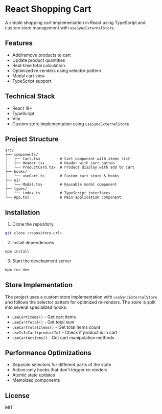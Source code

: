 # React Shopping Cart

A simple shopping cart implementation in React using TypeScript and custom store management with `useSyncExternalStore`.

## Features

- Add/remove products to cart
- Update product quantities
- Real-time total calculation
- Optimized re-renders using selector pattern
- Modal cart view
- TypeScript support

## Technical Stack

- React 18+
- TypeScript
- Vite
- Custom store implementation using `useSyncExternalStore`

## Project Structure

```
src/
├── components/
│   ├── Cart.tsx         # Cart component with items list
│   ├── Header.tsx       # Header with cart button
│   └── ProductCard.tsx  # Product display with add to cart
├── hooks/
│   └── useCart.ts       # Custom cart store & hooks
├── ui/
│   └── Modal.tsx        # Reusable modal component
├── types/
│   └── index.ts         # TypeScript interfaces
└── App.tsx              # Main application component
```

## Installation

1. Clone the repository
```bash
git clone <repository-url>
```

2. Install dependencies
```bash
npm install
```

3. Start the development server
```bash
npm run dev
```

## Store Implementation

The project uses a custom store implementation with `useSyncExternalStore` and follows the selector pattern for optimized re-renders. The store is split into several specialized hooks:

- `useCartItems()` - Get cart items
- `useCartTotal()` - Get total sum
- `useCartTotalItems()` - Get total items count
- `useIsInCart(productId)` - Check if product is in cart
- `useCartActions()` - Get cart manipulation methods

## Performance Optimizations

- Separate selectors for different parts of the state
- Action-only hooks that don't trigger re-renders
- Atomic state updates
- Memoized components

## License

MIT